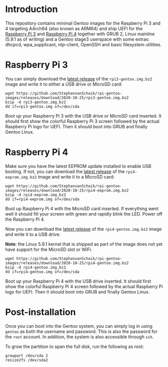 # Introduction

This repository contains minimal Gentoo images for the Raspberry Pi 3 and 4 targeting AArch64 (also known as ARM64) and ship UEFI for the [Raspberry Pi 3](https://github.com/pftf/RPi3/) and [Raspberry Pi 4](https://github.com/pftf/RPi4) together with GRUB 2, Linux mainline (5.9.1 as of writing) and a Gentoo stage3 userspace with some extras: dhcpcd, wpa\_supplicant, ntp-client, OpenSSH and basic filesystem utilities.

# Raspberry Pi 3

You can simply download the [latest release](https://github.com/StephanvanSchaik/rpi-gentoo-images/releases) of the `rpi3-gentoo.img.bz2` image and write it to either a USB drive or MicroSD card:

```
wget https://github.com/StephanvanSchaik/rpi-gentoo-images/releases/download/2020-10-25/rpi3-gentoo.img.bz2
bzip -d rpi3-gentoo.img.bz2
dd if=rpi3-gentoo.img of=/dev/sda
```

Boot up your Raspberry Pi 3 with the USB drive or MicroSD card inserted. It should first show the colorful Raspberry Pi 3 screen followed by the actual Raspberry Pi logo for UEFI. Then it should boot into GRUB and finally Gentoo Linux.

# Raspberry Pi 4

Make sure you have the latest EEPROM update installed to enable USB booting. If not, you can download the [latest release](https://github.com/StephanvanSchaik/rpi-gentoo-images/releases) of the `rpi4-eeprom.img.bz2` image and write it to a MicroSD card:

```
wget https://github.com/StephanvanSchaik/rpi-gentoo-images/releases/download/2020-10-25/rpi4-eeprom.img.bz2
bzip -d rpi4-eeprom.img.bz2
dd if=rpi4-eeprom.img of=/dev/sda
```

Boot up Raspberry Pi 4 with the MicroSD card inserted. If everything went well it should fill your screen with green and rapidly blink the LED. Power off the Raspberry Pi 4.

Now you can download the [latest release](https://github.com/StephanvanSchaik/rpi-gentoo-images/releases/download/2020-10-25/rpi4-gentoo.img.bz2) of the `rpi4-gentoo.img.bz2` image and write it to a USB drive:

**Note**: the Linux 5.9.1 kernel that is shipped as part of the image does not yet have support for the MicroSD slot or WiFi.

```
wget https://github.com/StephanvanSchaik/rpi-gentoo-images/releases/download/2020-10-25/rpi4-gentoo.img.bz2
bzip -d rpi4-gentoo.img.bz2
dd if=rpi4-gentoo.img of=/dev/sda
```

Boot up your Raspberry Pi 4 with the USB drive inserted. It should first show the colorful Raspberry Pi 4 screen followed by the actual Raspberry Pi logo for UEFI. Then it should boot into GRUB and finally Gentoo Linux.

# Post-installation

Once you can boot into the Gentoo system, you can simply log in using `gentoo` as both the username and password. This is also the password for the `root` account. In addition, the system is also accessible through `ssh`.

To grow the partition to span the full disk, run the following as root:

```
growpart /dev/sda 2
resize2fs /dev/sda2
```
